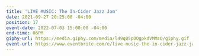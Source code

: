 ```yaml
---
title: 'LIVE MUSIC: The In-Cider Jazz Jam'
date: 2021-09-27 20:25:00 -04:00
position: 17
event-date: 2022-07-03 15:00:00 -04:00
end-time: 06PM
giphy-url: https://media.giphy.com/media/l49q05pDQgpkdVMMzO/giphy.gif
event-url: https://www.eventbrite.com/e/live-music-the-in-cider-jazz-jam-tickets-372512644347
---
```


